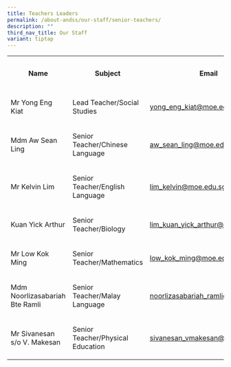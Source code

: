 ```yaml
---
title: Teachers Leaders
permalink: /about-andss/our-staff/senior-teachers/
description: ""
third_nav_title: Our Staff
variant: tiptap
---
```

<table style="minWidth: 100px">
<colgroup>
<col>
<col>
<col>
<col>
</colgroup>
<tbody>
<tr>
<th rowspan="1" colspan="1">
<p>Name</p>
</th>
<th rowspan="1" colspan="1">
<p>Subject</p>
</th>
<th rowspan="1" colspan="1">
<p>Email</p>
</th>
<th rowspan="1" colspan="1">
<p>Ext Number</p>
</th>
</tr>
<tr>
<td rowspan="1" colspan="1">
<p>Mr Yong Eng Kiat</p>
</td>
<td rowspan="1" colspan="1">
<p>Lead Teacher/Social Studies</p>
</td>
<td rowspan="1" colspan="1">
<p><a href="mailto:yong_eng_kiat@moe.edu.sg" rel="noopener noreferrer nofollow" target="_blank">yong_eng_kiat@moe.edu.sg</a>
</p>
</td>
<td rowspan="1" colspan="1">
<p>303</p>
</td>
</tr>
<tr>
<td rowspan="1" colspan="1">
<p>Mdm Aw Sean Ling</p>
</td>
<td rowspan="1" colspan="1">
<p>Senior Teacher/Chinese Language</p>
</td>
<td rowspan="1" colspan="1">
<p><a href="mailto:aw_sean_ling@moe.edu.sg" rel="noopener noreferrer nofollow" target="_blank">aw_sean_ling@moe.edu.sg</a>
</p>
</td>
<td rowspan="1" colspan="1">
<p>301</p>
</td>
</tr>
<tr>
<td rowspan="1" colspan="1">
<p>Mr Kelvin Lim</p>
</td>
<td rowspan="1" colspan="1">
<p>Senior Teacher/English Language</p>
</td>
<td rowspan="1" colspan="1">
<p><a href="mailto:lim_kelvin@moe.edu.sg" rel="noopener noreferrer nofollow" target="_blank">lim_kelvin@moe.edu.sg</a>
</p>
</td>
<td rowspan="1" colspan="1">
<p>315</p>
</td>
</tr>
<tr>
<td rowspan="1" colspan="1">
<p>Kuan Yick Arthur</p>
</td>
<td rowspan="1" colspan="1">
<p>Senior Teacher/Biology</p>
</td>
<td rowspan="1" colspan="1">
<p><a href="mailto:lim_kuan_yick_arthur@moe.edu.sg" rel="noopener noreferrer nofollow" target="_blank">lim_kuan_yick_arthur@moe.edu.sg</a>
</p>
</td>
<td rowspan="1" colspan="1">
<p>318</p>
</td>
</tr>
<tr>
<td rowspan="1" colspan="1">
<p>Mr Low Kok Ming</p>
</td>
<td rowspan="1" colspan="1">
<p>Senior Teacher/Mathematics</p>
</td>
<td rowspan="1" colspan="1">
<p><a href="mailto:low_kok_ming@moe.edu.sg" rel="noopener noreferrer nofollow" target="_blank">low_kok_ming@moe.edu.sg</a>
</p>
</td>
<td rowspan="1" colspan="1">
<p>352</p>
</td>
</tr>
<tr>
<td rowspan="1" colspan="1">
<p>Mdm Noorlizasabariah Bte Ramli</p>
</td>
<td rowspan="1" colspan="1">
<p>Senior Teacher/Malay Language</p>
</td>
<td rowspan="1" colspan="1">
<p><a href="mailto:noorlizasabariah_ramli@moe.edu.sg" rel="noopener noreferrer nofollow" target="_blank">noorlizasabariah_ramli@moe.edu.sg</a>
</p>
</td>
<td rowspan="1" colspan="1">
<p>312</p>
</td>
</tr>
<tr>
<td rowspan="1" colspan="1">
<p>Mr Sivanesan s/o V. Makesan</p>
</td>
<td rowspan="1" colspan="1">
<p>Senior Teacher/Physical Education</p>
</td>
<td rowspan="1" colspan="1">
<p><a href="mailto:sivanesan_vmakesan@moe.edu.sg" rel="noopener noreferrer nofollow" target="_blank">sivanesan_vmakesan@moe.edu.sg</a>
</p>
</td>
<td rowspan="1" colspan="1">
<p>316</p>
</td>
</tr>
</tbody>
</table>
<p></p>